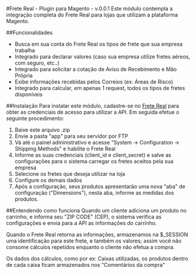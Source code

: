 #Frete Real - Plugin para Magento - v.0.0.1
Este módulo contempla a integração completa do Frete Real para lojas que utilizam a plataforma Magento.

##Funcionalidades
* Busca em sua conta do Frete Real os tipos de frete que sua empresa trabalha
* Integrado para declarar valores (caso sua empresa utilize fretes aéreos, com seguro, etc..)
* Integrado para solicitar a cotação de Aviso de Recebimento e Mão Própria
* Exibe informações recebidas pelos Correios (ex: Áreas de Risco)
* Integrado para calcular, em apenas 1 request, todos os tipos de fretes disponíveis

##Instalação
Para instalar este módulo, cadastre-se no [Frete Real](https://fretereal.com) para obter as credenciais de acesso para utilizar a API. Em seguida efetue o seguinte procedimento:

1. Baixe este arquivo .zip
2. Envie a pasta "app" para seu servidor por FTP
3. Vá até o painel administrativo e acesse "System -> Configuration -> Shipping Methods" e habilite o Frete Real
4. Informe as suas credenciais (client_id e client_secret) e salve as configurações para o sistema carregar os fretes aceitos pela sua empresa
5. Selecione os fretes que deseja utilizar na loja
6. Configure os demais dados
7. Após a configuração, seus produtos apresentarão uma nova "aba" de configuração ("Dimensions"), nesta aba, informe as medidas dos produtos.

##Entendendo como funciona
Quando um cliente adiciona um produto no carrinho, e informa seu "ZIP CODE" (CEP), o sistema verifica as configurações e envia para a API as informações do carrinho.

Quando o Frete Real retorna as informações, armazenamos na $_SESSION uma identificação para este frete, e também os valores; assim você não consome cálculos repetidos enquanto o cliente não efetua a compra.

Os dados dos cálculos, como por ex: Caixas utilizadas, os produtos dentro de cada caixa ficam armazenados nos "Comentários da compra"